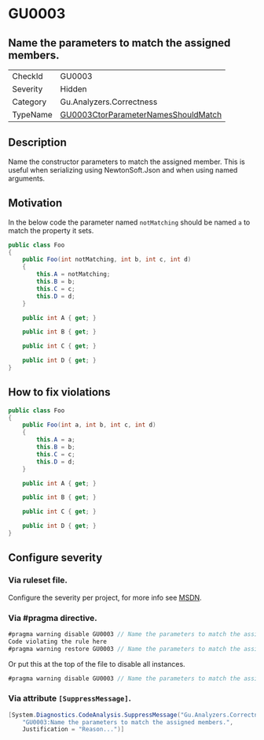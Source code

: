 # GU0003
## Name the parameters to match the assigned members.

<!-- start generated table -->
<table>
<tr>
  <td>CheckId</td>
  <td>GU0003</td>
</tr>
<tr>
  <td>Severity</td>
  <td>Hidden</td>
</tr>
<tr>
  <td>Category</td>
  <td>Gu.Analyzers.Correctness</td>
</tr>
<tr>
  <td>TypeName</td>
  <td><a href="https://github.com/JohanLarsson/Gu.Analyzers/blob/master/Gu.Analyzers.Analyzers/GU0003CtorParameterNamesShouldMatch.cs">GU0003CtorParameterNamesShouldMatch</a></td>
</tr>
</table>
<!-- end generated table -->

## Description

Name the constructor parameters to match the assigned member.
This is useful when serializing using NewtonSoft.Json and when using named arguments.

## Motivation

In the below code the parameter named `notMatching` should be named `a` to match the property it sets.

```C#
public class Foo
{
    public Foo(int notMatching, int b, int c, int d)
    {
        this.A = notMatching;
        this.B = b;
        this.C = c;
        this.D = d;
    }

    public int A { get; }

    public int B { get; }

    public int C { get; }

    public int D { get; }
}
```

## How to fix violations

```C#
public class Foo
{
    public Foo(int a, int b, int c, int d)
    {
        this.A = a;
        this.B = b;
        this.C = c;
        this.D = d;
    }

    public int A { get; }

    public int B { get; }

    public int C { get; }

    public int D { get; }
}
```

<!-- start generated config severity -->
## Configure severity

### Via ruleset file.

Configure the severity per project, for more info see [MSDN](https://msdn.microsoft.com/en-us/library/dd264949.aspx).

### Via #pragma directive.
```C#
#pragma warning disable GU0003 // Name the parameters to match the assigned members.
Code violating the rule here
#pragma warning restore GU0003 // Name the parameters to match the assigned members.
```

Or put this at the top of the file to disable all instances.
```C#
#pragma warning disable GU0003 // Name the parameters to match the assigned members.
```

### Via attribute `[SuppressMessage]`.

```C#
[System.Diagnostics.CodeAnalysis.SuppressMessage("Gu.Analyzers.Correctness", 
    "GU0003:Name the parameters to match the assigned members.", 
    Justification = "Reason...")]
```
<!-- end generated config severity -->